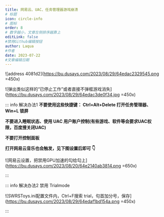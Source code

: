 ```yaml
---
title: 网易云、UAC、任务管理器游戏崩溃
# 标题
icon: circle-info
# 图标
order: 8
# 数字越小，文章左侧排序越靠上
editLink: false
#禁用Github编辑按钮
author: Laqua
#作者
date: 2023-07-22
#文章编辑日期
---
```


![address 4081d2](https://bu.dusays.com/2023/08/29/64edac2329545.png =450x)

![弹出类似这样的“已停止工作”或者直接不弹框游戏消失](https://bu.dusays.com/2023/08/29/64edac3de0f34.jpg =450x)


::: info 解决办法1
**不要使用这些快捷键： Ctrl+Alt+Delete 打开任务管理器、Win+L 锁屏**

**不要进入睡眠状态、使用 UAC 用户账户控制(有些游戏、软件等会要求UAC权限，百度搜关闭UAC)**

**不要打开控制面板**

**打开网易云音乐也会触发，见下图设置后即可 👇**

![网易云设置，把禁用GPU加速的勾给勾上](https://bu.dusays.com/2023/08/20/64e2140ab3814.png =650x)

:::

::: info 解决办法2
禁用 Trialmode

![SWRSToys.ini配置文件内，Ctrl+F搜索 trial，句首加分号，保存](https://bu.dusays.com/2023/08/29/64edaf1bd154a.png =450x)

:::